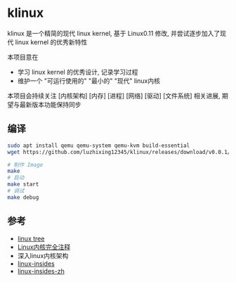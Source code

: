 # klinux

klinux 是一个精简的现代 linux kernel, 基于 Linux0.11 修改, 并尝试逐步加入了现代 linux kernel 的优秀新特性

本项目意在

- 学习 linux kernel 的优秀设计, 记录学习过程
- 维护一个 "可运行使用的" "最小的" "现代" linux内核

本项目会持续关注 [内核架构] [内存] [进程] [网络] [驱动] [文件系统] 相关进展, 期望与最新版本功能保持同步

## 编译

```bash
sudo apt install qemu qemu-system qemu-kvm build-essential
wget https://github.com/luzhixing12345/klinux/releases/download/v0.0.1/hdc-0.11.img
```

```bash
# 制作 Image
make
# 启动
make start
# 调试
make debug
```

## 参考

- [linux tree](https://git.kernel.org/pub/scm/linux/kernel/git/torvalds/linux.git/tree/)
- [Linux内核完全注释](http://oldlinux.org/download/CLK-5.0-WithCover.pdf)
- 深入linux内核架构
- [linux-insides](https://github.com/0xAX/linux-insides)
- [linux-insides-zh](https://github.com/MintCN/linux-insides-zh)
